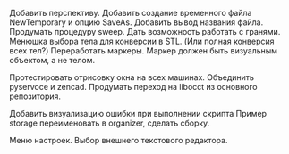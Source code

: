 
Добавить перспективу.
Добавить создание временного файла NewTemporary и опцию SaveAs.
Добавить вывод названия файла.
Продумать процедуру sweep. Дать возможность работать с гранями.
Менюшка выбора тела для конверсии в STL. (Или полная конверсия всех тел?)
Переработать маркеры. Маркер должен быть визуальным объектом, а не телом.

Протестировать отрисовку окна на всех машинах.
Объединить pyservoce и zencad.
Продумать переход на libocct из основного репозитория.

Добавить визуализацию ошибки при выполнении скрипта
Пример storage переименовать в organizer, сделать сборку.

Меню настроек.
Выбор внешнего текстового редактора.